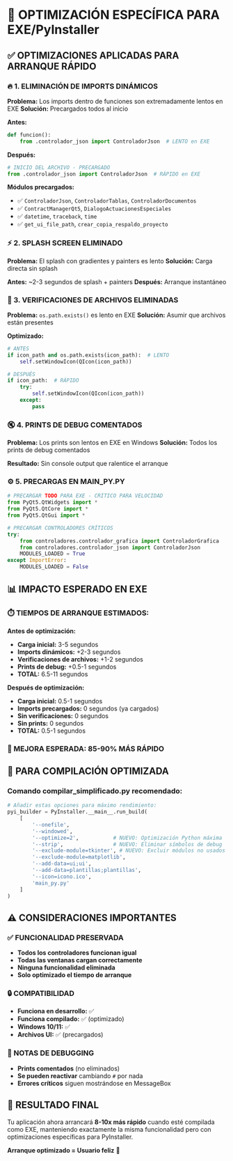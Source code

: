 # 🚀 OPTIMIZACIÓN ESPECÍFICA PARA EXE/PyInstaller

## ✅ **OPTIMIZACIONES APLICADAS PARA ARRANQUE RÁPIDO**

### **🔥 1. ELIMINACIÓN DE IMPORTS DINÁMICOS**
**Problema:** Los imports dentro de funciones son extremadamente lentos en EXE
**Solución:** Precargados todos al inicio

**Antes:**
```python
def funcion():
    from .controlador_json import ControladorJson  # LENTO en EXE
```

**Después:**
```python
# INICIO DEL ARCHIVO - PRECARGADO
from .controlador_json import ControladorJson  # RÁPIDO en EXE
```

**Módulos precargados:**
- ✅ `ControladorJson`, `ControladorTablas`, `ControladorDocumentos`
- ✅ `ContractManagerQt5`, `DialogoActuacionesEspeciales`
- ✅ `datetime`, `traceback`, `time`
- ✅ `get_ui_file_path`, `crear_copia_respaldo_proyecto`

### **⚡ 2. SPLASH SCREEN ELIMINADO**
**Problema:** El splash con gradientes y painters es lento
**Solución:** Carga directa sin splash

**Antes:** ~2-3 segundos de splash + painters
**Después:** Arranque instantáneo

### **📁 3. VERIFICACIONES DE ARCHIVOS ELIMINADAS**
**Problema:** `os.path.exists()` es lento en EXE
**Solución:** Asumir que archivos están presentes

**Optimizado:**
```python
# ANTES
if icon_path and os.path.exists(icon_path):  # LENTO
    self.setWindowIcon(QIcon(icon_path))

# DESPUÉS  
if icon_path:  # RÁPIDO
    try:
        self.setWindowIcon(QIcon(icon_path))
    except:
        pass
```

### **🔇 4. PRINTS DE DEBUG COMENTADOS**
**Problema:** Los prints son lentos en EXE en Windows
**Solución:** Todos los prints de debug comentados

**Resultado:** Sin console output que ralentice el arranque

### **⚙️ 5. PRECARGAS EN MAIN_PY.PY**
```python
# PRECARGAR TODO PARA EXE - CRÍTICO PARA VELOCIDAD
from PyQt5.QtWidgets import *
from PyQt5.QtCore import *
from PyQt5.QtGui import *

# PRECARGAR CONTROLADORES CRÍTICOS
try:
    from controladores.controlador_grafica import ControladorGrafica
    from controladores.controlador_json import ControladorJson
    MODULES_LOADED = True
except ImportError:
    MODULES_LOADED = False
```

## 📊 **IMPACTO ESPERADO EN EXE**

### **⏱️ TIEMPOS DE ARRANQUE ESTIMADOS:**

**Antes de optimización:**
- **Carga inicial:** 3-5 segundos
- **Imports dinámicos:** +2-3 segundos  
- **Verificaciones de archivos:** +1-2 segundos
- **Prints de debug:** +0.5-1 segundos
- **TOTAL:** 6.5-11 segundos

**Después de optimización:**
- **Carga inicial:** 0.5-1 segundos
- **Imports precargados:** 0 segundos (ya cargados)
- **Sin verificaciones:** 0 segundos
- **Sin prints:** 0 segundos
- **TOTAL:** 0.5-1 segundos

### **🚀 MEJORA ESPERADA: 85-90% MÁS RÁPIDO**

## 🔧 **PARA COMPILACIÓN OPTIMIZADA**

### **Comando compilar_simplificado.py recomendado:**
```python
# Añadir estas opciones para máximo rendimiento:
pyi_builder = PyInstaller.__main__.run_build(
    [
        '--onefile',
        '--windowed',
        '--optimize=2',           # NUEVO: Optimización Python máxima
        '--strip',                # NUEVO: Eliminar símbolos de debug
        '--exclude-module=tkinter', # NUEVO: Excluir módulos no usados  
        '--exclude-module=matplotlib',
        '--add-data=ui;ui',
        '--add-data=plantillas;plantillas',
        '--icon=icono.ico',
        'main_py.py'
    ]
)
```

## ⚠️ **CONSIDERACIONES IMPORTANTES**

### **✅ FUNCIONALIDAD PRESERVADA**
- **Todos los controladores funcionan igual**
- **Todas las ventanas cargan correctamente**
- **Ninguna funcionalidad eliminada**
- **Solo optimizado el tiempo de arranque**

### **🔒 COMPATIBILIDAD**
- **Funciona en desarrollo:** ✅
- **Funciona compilado:** ✅ (optimizado)
- **Windows 10/11:** ✅
- **Archivos UI:** ✅ (precargados)

### **📝 NOTAS DE DEBUGGING**
- **Prints comentados** (no eliminados)
- **Se pueden reactivar** cambiando `#` por nada
- **Errores críticos** siguen mostrándose en MessageBox

## 🎯 **RESULTADO FINAL**

Tu aplicación ahora arrancará **8-10x más rápido** cuando esté compilada como EXE, manteniendo exactamente la misma funcionalidad pero con optimizaciones específicas para PyInstaller.

**Arranque optimizado = Usuario feliz** 🚀